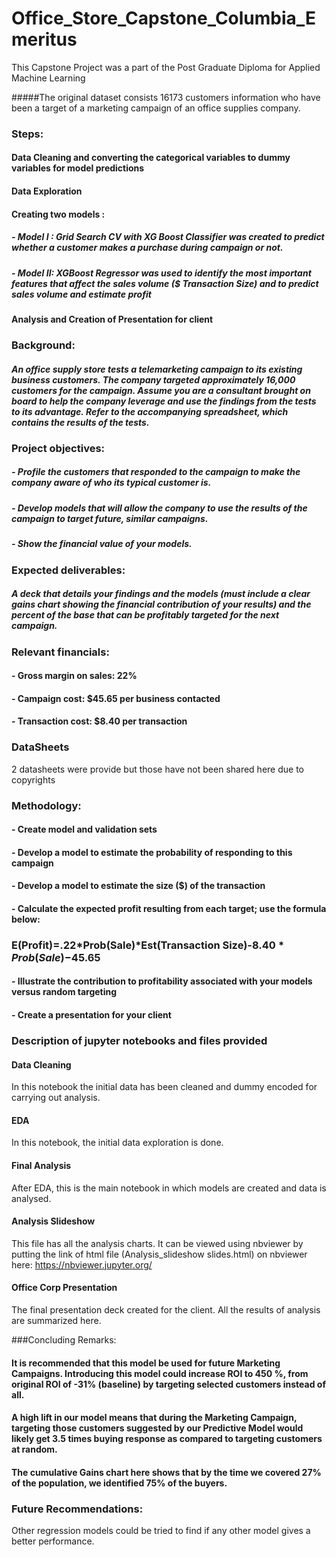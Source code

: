 # Office_Store_Capstone_Columbia_Emeritus
This Capstone Project was a part of the Post Graduate Diploma for Applied Machine Learning 

#####The original dataset consists 16173 customers information who have been a target of a marketing campaign of an office supplies company.


### Steps:

#### Data Cleaning and converting the categorical variables to dummy variables for model predictions

#### Data Exploration

#### Creating two models :
##### - Model I : Grid Search CV with XG Boost Classifier was created to predict whether a customer makes a purchase during campaign or not.
##### - Model II:   XGBoost Regressor was used to identify the most important features that affect the sales volume ($ Transaction Size) and to predict sales volume and estimate profit

#### Analysis and Creation of Presentation for client


### Background:

##### An office supply store tests a telemarketing campaign to its existing business customers. The company targeted approximately 16,000 customers for the campaign. Assume you are a consultant brought on board to help the company leverage and use the findings from the tests to its advantage. Refer to the accompanying spreadsheet, which contains the results of the tests. 

### Project objectives:

#####  - Profile the customers that responded to the campaign to make the company aware of who its typical customer is.
##### - Develop models that will allow the company to use the results of the campaign to target future, similar campaigns.
##### - Show the financial value of your models.

### Expected deliverables:
##### A deck that details your findings and the models (must include a clear gains chart showing the financial contribution of your results) and the percent of the base that can be profitably targeted for the next campaign.

### Relevant financials:

#### - Gross margin on sales: 22%
#### - Campaign cost: $45.65 per business contacted
#### - Transaction cost: $8.40 per transaction

### DataSheets
2 datasheets were provide but those have not been shared here due to copyrights

### Methodology:

####  - Create model and validation sets
#### - Develop a model to estimate the probability of responding to this campaign
#### - Develop a model to estimate the size ($) of the transaction
#### - Calculate the expected profit resulting from each target; use the formula below:

### E(Profit)=.22*Prob(Sale)*Est(Transaction Size)-$8.40*Prob(Sale)-$45.65

#### - Illustrate the contribution to profitability associated with your models versus random targeting
#### - Create a presentation for your client

### Description of jupyter notebooks and files provided
#### Data Cleaning
In this notebook the initial data has been cleaned and dummy encoded for carrying out analysis.

#### EDA
In this notebook, the initial data exploration is done.

#### Final Analysis
After EDA, this is the main notebook in which models are created and data is analysed. 

#### Analysis Slideshow
This file has all the analysis charts. It can be viewed using nbviewer by putting the link of html file (Analysis_slideshow slides.html) on nbviewer here: https://nbviewer.jupyter.org/

#### Office Corp Presentation
The final presentation deck created for the client. All the results of analysis are summarized here.

###Concluding Remarks:

#### It is recommended that this model be used for future Marketing Campaigns. Introducing this model could increase ROI to 450 %, from original ROI of -31% (baseline) by targeting selected customers instead of all.
#### A high lift in our model means that during the Marketing Campaign,  targeting those customers suggested by our Predictive Model would likely get 3.5 times buying response as compared to targeting customers at random.
#### The cumulative Gains chart here shows that by the time we covered 27% of the population, we identified 75% of the buyers.


### Future Recommendations:
Other regression models could be tried to find if any other model gives a better performance.





